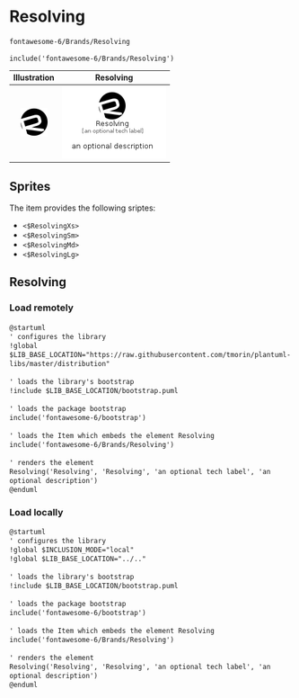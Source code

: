 # Resolving


```text
fontawesome-6/Brands/Resolving
```

```text
include('fontawesome-6/Brands/Resolving')
```



| Illustration | Resolving |
| :---: | :---: |
| ![illustration for Illustration](../../fontawesome-6/Brands/Resolving.png) | ![illustration for Resolving](../../fontawesome-6/Brands/Resolving.Local.png) |



## Sprites
The item provides the following sriptes:

- `<$ResolvingXs>`
- `<$ResolvingSm>`
- `<$ResolvingMd>`
- `<$ResolvingLg>`





## Resolving

### Load remotely
```plantuml
@startuml
' configures the library
!global $LIB_BASE_LOCATION="https://raw.githubusercontent.com/tmorin/plantuml-libs/master/distribution"

' loads the library's bootstrap
!include $LIB_BASE_LOCATION/bootstrap.puml

' loads the package bootstrap
include('fontawesome-6/bootstrap')

' loads the Item which embeds the element Resolving
include('fontawesome-6/Brands/Resolving')

' renders the element
Resolving('Resolving', 'Resolving', 'an optional tech label', 'an optional description')
@enduml
```

### Load locally
```plantuml
@startuml
' configures the library
!global $INCLUSION_MODE="local"
!global $LIB_BASE_LOCATION="../.."

' loads the library's bootstrap
!include $LIB_BASE_LOCATION/bootstrap.puml

' loads the package bootstrap
include('fontawesome-6/bootstrap')

' loads the Item which embeds the element Resolving
include('fontawesome-6/Brands/Resolving')

' renders the element
Resolving('Resolving', 'Resolving', 'an optional tech label', 'an optional description')
@enduml
```

